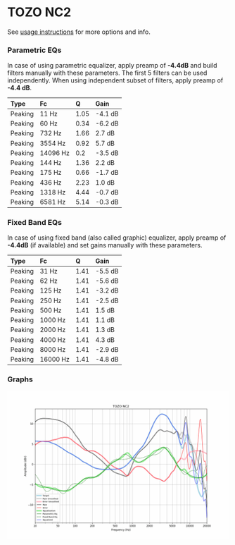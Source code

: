 # TOZO NC2
See [usage instructions](https://github.com/jaakkopasanen/AutoEq#usage) for more options and info.

### Parametric EQs
In case of using parametric equalizer, apply preamp of **-4.4dB** and build filters manually
with these parameters. The first 5 filters can be used independently.
When using independent subset of filters, apply preamp of **-4.4 dB**.

| Type    | Fc       |    Q | Gain    |
|:--------|:---------|:-----|:--------|
| Peaking | 11 Hz    | 1.05 | -4.1 dB |
| Peaking | 60 Hz    | 0.34 | -6.2 dB |
| Peaking | 732 Hz   | 1.66 | 2.7 dB  |
| Peaking | 3554 Hz  | 0.92 | 5.7 dB  |
| Peaking | 14096 Hz | 0.2  | -3.5 dB |
| Peaking | 144 Hz   | 1.36 | 2.2 dB  |
| Peaking | 175 Hz   | 0.66 | -1.7 dB |
| Peaking | 436 Hz   | 2.23 | 1.0 dB  |
| Peaking | 1318 Hz  | 4.44 | -0.7 dB |
| Peaking | 6581 Hz  | 5.14 | -0.3 dB |

### Fixed Band EQs
In case of using fixed band (also called graphic) equalizer, apply preamp of **-4.4dB**
(if available) and set gains manually with these parameters.

| Type    | Fc       |    Q | Gain    |
|:--------|:---------|:-----|:--------|
| Peaking | 31 Hz    | 1.41 | -5.5 dB |
| Peaking | 62 Hz    | 1.41 | -5.6 dB |
| Peaking | 125 Hz   | 1.41 | -3.2 dB |
| Peaking | 250 Hz   | 1.41 | -2.5 dB |
| Peaking | 500 Hz   | 1.41 | 1.5 dB  |
| Peaking | 1000 Hz  | 1.41 | 1.1 dB  |
| Peaking | 2000 Hz  | 1.41 | 1.3 dB  |
| Peaking | 4000 Hz  | 1.41 | 4.3 dB  |
| Peaking | 8000 Hz  | 1.41 | -2.9 dB |
| Peaking | 16000 Hz | 1.41 | -4.8 dB |

### Graphs
![](./TOZO%20NC2.png)